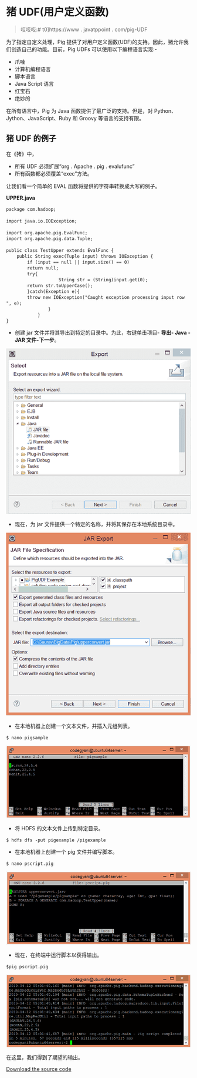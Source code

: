 # 猪 UDF(用户定义函数)

> 哎哎哎:# t0]https://www . javatppoint . com/pig-UDF

为了指定自定义处理，Pig 提供了对用户定义函数(UDF)的支持。因此，猪允许我们创造自己的功能。目前，Pig UDFs 可以使用以下编程语言实现:-

*   爪哇
*   计算机编程语言
*   脚本语言
*   Java Script 语言
*   红宝石
*   绝妙的

在所有语言中，Pig 为 Java 函数提供了最广泛的支持。但是，对 Python、Jython、JavaScript、Ruby 和 Groovy 等语言的支持有限。

## 猪 UDF 的例子

在《猪》中，

*   所有 UDF 必须扩展“org . Apache . pig . evalufunc”
*   所有函数都必须覆盖“exec”方法。

让我们看一个简单的 EVAL 函数将提供的字符串转换成大写的例子。

**UPPER.java**

```
package com.hadoop;

import java.io.IOException;

import org.apache.pig.EvalFunc;
import org.apache.pig.data.Tuple;

public class TestUpper extends EvalFunc {
	public String exec(Tuple input) throws IOException {  
		if (input == null || input.size() == 0)  
		return null;  
		try{  
		            String str = (String)input.get(0);  
		return str.toUpperCase();  
		}catch(Exception e){  
		throw new IOException("Caught exception processing input row ", e);  
		        }  
		    }
} 
```

*   创建 jar 文件并将其导出到特定的目录中。为此，右键单击项目- **导出- Java - JAR 文件-下一步**。

![Apache Pig UDF](img/4129407b30afee7fea3a35672de52141.png)

*   现在，为 jar 文件提供一个特定的名称，并将其保存在本地系统目录中。

![Apache Pig UDF](img/c484cf2acbf53f77f0564289f90f4e38.png)

*   在本地机器上创建一个文本文件，并插入元组列表。

```
$ nano pigsample

```

![Apache Pig UDF](img/d2a35fa25baf69462d887c7f5f4fdc1f.png)

*   将 HDFS 的文本文件上传到特定目录。

```
$ hdfs dfs -put pigexample /pigexample

```

*   在本地机器上创建一个 pig 文件并编写脚本。

```
$ nano pscript.pig

```

![Apache Pig UDF](img/a3925d48a78e9c0e6cb5f036104572a8.png)

*   现在，在终端中运行脚本以获得输出。

```
$pig pscript.pig

```

![Apache Pig UDF](img/c90183a65a1dcfd8ca084806df15e6e5.png)

在这里，我们得到了期望的输出。

[Download the source code](https://static.javatpoint.com/hadooppages/pig/example/PigUDFExample.zip)